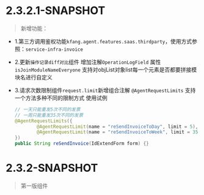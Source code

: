 # 2.3.2.1-SNAPSHOT

> 新增功能：

- 1.第三方调用鉴权功能`kfang.agent.features.saas.thirdparty`，使用方式参照：`service-infra-invoice`
  
- 2.更新`操作记录diff对比`组件 
    增加注解`OperationLogField` 属性`isJoinModuleNameEveryone`
    支持对objList对象list每一个元素是否都要拼接模块名进行自定义 
  
- 3.请求次数限制组件`request.limit`新增组合注解
    `@AgentRequestLimits` 支持一个方法多种不同的限制方式
    使用试例
    ```java
    // 一天只能重发5次不同的发票
    // 一周只能重发35次不同的发票
    @AgentRequestLimits({
            @AgentRequestLimit(name = "reSendInvoiceToDay", limit = 5),
            @AgentRequestLimit(name = "reSendInvoiceToWeek", limit = 35, time = "7天")
    })
    public String reSendInvoice(IdExtendForm form) {}
 
    ``` 
# 2.3.2-SNAPSHOT

> 第一版组件
